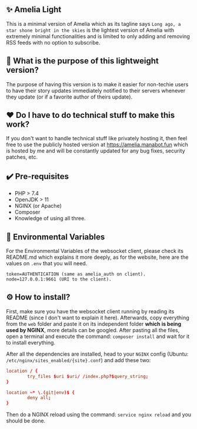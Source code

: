 ## ✨ Amelia Light
This is a minimal version of Amelia which as its tagline says `Long ago, a star shone bright in the skies` is the lightest version of Amelia
with extremely minimal functionalities and is limited to only adding and removing RSS feeds with no option to subscribe.

## 💬 What is the purpose of this lightweight version?
The purpose of having this version is to make it easier for non-techie users to have their story updates immediately notified to their servers
whenever they update (or if a favorite author of theirs update).

## ❤️ Do I have to do technical stuff to make this work?
If you don't want to handle technical stuff like privately hosting it, then feel free to use the publicly hosted version at https://amelia.manabot.fun
which is hosted by me and will be constantly updated for any bug fixes, security patches, etc.

## ✔️ Pre-requisites
* PHP > 7.4
* OpenJDK > 11
* NGINX (or Apache)
* Composer
* Knowledge of using all three.

## 🧰 Environmental Variables
For the Environmental Variables of the websocket client, please check its README.md which explains it more deeply, as for the website,
here are the values on `.env` that you will need.
```env
token=AUTHENTICATION (same as amelia_auth on client).
node=127.0.0.1:9661 (URI to the client).
```

## ⚙️ How to install?
First, make sure you have the websocket client running by reading its README (since I don't want to explain it here). Afterwards, copy everything
from the `web` folder and paste it on its independent folder **which is being used by NGINX**, more details can be googled. After pasting all the files,
open a terminal and execute the command: `composer install` and wait for it to install everything.

After all the dependencies are installed, head to your `NGINX` config (Ubuntu: `/etc/nginx/sites_enabled/{site}.conf`) and add these two:
```conf
location / {
    	try_files $uri $uri/ /index.php?$query_string;
}

location ~* \.(git|env)$ {
    	deny all;
}

```

Then do a NGINX reload using the command: `service nginx reload` and you should be done.
